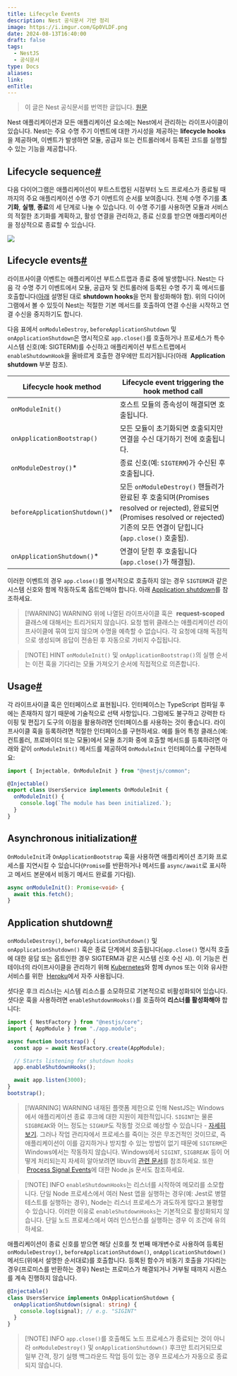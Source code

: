 ```yaml
---
title: Lifecycle Events
description: Nest 공식문서 기반 정리
image: https://i.imgur.com/Gp0VLDF.png
date: 2024-08-13T16:40:00
draft: false
tags:
  - NestJS
  - 공식문서
type: Docs
aliases: 
link: 
enTitle:
---
```


> 이 글은 Nest 공식문서를 번역한 글입니다. [원문](https://docs.nestjs.com/fundamentals/lifecycle-events)

Nest 애플리케이션과 모든 애플리케이션 요소에는 Nest에서 관리하는 라이프사이클이 있습니다. Nest는 주요 수명 주기 이벤트에 대한 가시성을 제공하는 **lifecycle hooks**을 제공하며, 이벤트가 발생하면 모듈, 공급자 또는 컨트롤러에서 등록된 코드를 실행할 수 있는 기능을 제공합니다.

## Lifecycle sequence[#](https://docs.nestjs.com/fundamentals/lifecycle-events#lifecycle-sequence)

다음 다이어그램은 애플리케이션이 부트스트랩된 시점부터 노드 프로세스가 종료될 때까지의 주요 애플리케이션 수명 주기 이벤트의 순서를 보여줍니다. 전체 수명 주기를 **초기화**, **실행**, **종료**의 세 단계로 나눌 수 있습니다. 이 수명 주기를 사용하면 모듈과 서비스의 적절한 초기화를 계획하고, 활성 연결을 관리하고, 종료 신호를 받으면 애플리케이션을 정상적으로 종료할 수 있습니다.

![](https://docs.nestjs.com/assets/lifecycle-events.png)

## Lifecycle events[#](https://docs.nestjs.com/fundamentals/lifecycle-events#lifecycle-events-1)

라이프사이클 이벤트는 애플리케이션 부트스트랩과 종료 중에 발생합니다. Nest는 다음 각 수명 주기 이벤트에서 모듈, 공급자 및 컨트롤러에 등록된 수명 주기 훅 메서드를 호출합니다([아래](https://docs.nestjs.com/fundamentals/lifecycle-events#application-shutdown) 설명된 대로 **shutdown hooks**을 먼저 활성화해야 함). 위의 다이어그램에서 볼 수 있듯이 Nest는 적절한 기본 메서드를 호출하여 연결 수신을 시작하고 연결 수신을 중지하기도 합니다.

다음 표에서 `onModuleDestroy`, `beforeApplicationShutdown` 및 `onApplicationShutdown`은 명시적으로 `app.close()`를 호출하거나 프로세스가 특수 시스템 신호(예: SIGTERM)를 수신하고 애플리케이션 부트스트랩에서 `enableShutdownHook`을 올바르게 호출한 경우에만 트리거됩니다(아래  **Application shutdown** 부분 참조).

| Lifecycle hook method           | Lifecycle event triggering the hook method call                                                                                                                                 |
| ------------------------------- | ------------------------------------------------------------------------------------------------------------------------------------------------------------------------------- |
| `onModuleInit()`                | 호스트 모듈의 종속성이 해결되면 호출됩니다.                                                                                                                                     |
| `onApplicationBootstrap()`      | 모든 모듈이 초기화되면 호출되지만 연결을 수신 대기하기 전에 호출됩니다.                                                                                                         |
| `onModuleDestroy()`\*           | 종료 신호(예: `SIGTERM`)가 수신된 후 호출됩니다.                                                                                                                                |
| `beforeApplicationShutdown()`\* | 모든 `onModuleDestroy()` 핸들러가 완료된 후 호출되며(Promises resolved or rejected), 완료되면(Promises resolved or rejected) 기존의 모든 연결이 닫힙니다(`app.close()` 호출됨). |
| `onApplicationShutdown()`\*     | 연결이 닫힌 후 호출됩니다(`app.close()`가 해결됨).                                                                                                                              |

이러한 이벤트의 경우 `app.close()`를 명시적으로 호출하지 않는 경우 `SIGTERM`과 같은 시스템 신호와 함께 작동하도록 옵트인해야 합니다. 아래 [Application shutdown](https://docs.nestjs.com/fundamentals/lifecycle-events#application-shutdown)를 참조하세요.

> [!WARNING] WARNING
> 위에 나열된 라이프사이클 훅은  **request-scoped** 클래스에 대해서는 트리거되지 않습니다. 요청 범위 클래스는 애플리케이션 라이프사이클에 묶여 있지 않으며 수명을 예측할 수 없습니다. 각 요청에 대해 독점적으로 생성되며 응답이 전송된 후 자동으로 가비지 수집됩니다.

> [!NOTE] HINT
> `onModuleInit()` 및 `onApplicationBootstrap()`의 실행 순서는 이전 훅을 기다리는 모듈 가져오기 순서에 직접적으로 의존합니다.

## Usage[#](https://docs.nestjs.com/fundamentals/lifecycle-events#usage)

각 라이프사이클 훅은 인터페이스로 표현됩니다. 인터페이스는 TypeScript 컴파일 후에는 존재하지 않기 때문에 기술적으로 선택 사항입니다. 그럼에도 불구하고 강력한 타이핑 및 편집기 도구의 이점을 활용하려면 인터페이스를 사용하는 것이 좋습니다. 라이프사이클 훅을 등록하려면 적절한 인터페이스를 구현하세요. 예를 들어 특정 클래스(예: 컨트롤러, 프로바이더 또는 모듈)에서 모듈 초기화 중에 호출할 메서드를 등록하려면 아래와 같이 `onModuleInit()` 메서드를 제공하여 `OnModuleInit` 인터페이스를 구현하세요:

```typescript
import { Injectable, OnModuleInit } from "@nestjs/common";

@Injectable()
export class UsersService implements OnModuleInit {
  onModuleInit() {
    console.log(`The module has been initialized.`);
  }
}
```

## Asynchronous initialization[#](https://docs.nestjs.com/fundamentals/lifecycle-events#asynchronous-initialization)

`OnModuleInit`과 `OnApplicationBootstrap` 훅을 사용하면 애플리케이션 초기화 프로세스를 지연시킬 수 있습니다(`Promise`를 반환하거나 메서드를 `async/await`로 표시하고 메서드 본문에서 비동기 메서드 완료를 기다림).

```typescript
async onModuleInit(): Promise<void> {
  await this.fetch();
}
```

## Application shutdown[#](https://docs.nestjs.com/fundamentals/lifecycle-events#application-shutdown)

`onModuleDestroy()`, `beforeApplicationShutdown()` 및 `onApplicationShutdown()` 훅은 종료 단계에서 호출됩니다(`app.close()` 명시적 호출에 대한 응답 또는 옵트인한 경우 SIGTERM과 같은 시스템 신호 수신 시). 이 기능은 컨테이너의 라이프사이클을 관리하기 위해 [Kubernetes](https://kubernetes.io/)와 함께 dynos 또는 이와 유사한 서비스를 위한  [Heroku](https://www.heroku.com/)에서 자주 사용됩니다.

셧다운 후크 리스너는 시스템 리소스를 소모하므로 기본적으로 비활성화되어 있습니다. 셧다운 훅을 사용하려면 `enableShutdownHooks()`를 호출하여 **리스너를 활성화해야** 합니다:

```typescript
import { NestFactory } from "@nestjs/core";
import { AppModule } from "./app.module";

async function bootstrap() {
  const app = await NestFactory.create(AppModule);

  // Starts listening for shutdown hooks
  app.enableShutdownHooks();

  await app.listen(3000);
}
bootstrap();
```

> [!WARNING] WARNING
> 내재된 플랫폼 제한으로 인해 NestJS는 Windows에서 애플리케이션 종료 후크에 대한 지원이 제한적입니다. `SIGINT`는 물론 `SIGBREAK`와 어느 정도는 `SIGHUP`도 작동할 것으로 예상할 수 있습니다 - [자세히 보기](https://nodejs.org/api/process.html#process_signal_events). 그러나 작업 관리자에서 프로세스를 죽이는 것은 무조건적인 것이므로, 즉 애플리케이션이 이를 감지하거나 방지할 수 있는 방법이 없기 때문에 `SIGTERM`은 Windows에서는 작동하지 않습니다. Windows에서 `SIGINT`, `SIGBREAK` 등이 어떻게 처리되는지 자세히 알아보려면 libuv의 [관련 문서](https://docs.libuv.org/en/v1.x/signal.html)를 참조하세요. 또한  [Process Signal Events](https://nodejs.org/api/process.html#process_signal_events)에 대한 Node.js 문서도 참조하세요.

> [!NOTE] INFO
> `enableShutdownHooks`는 리스너를 시작하여 메모리를 소모합니다. 단일 Node 프로세스에서 여러 Nest 앱을 실행하는 경우(예: Jest로 병렬 테스트를 실행하는 경우), Node는 리스너 프로세스가 과도하게 많다고 불평할 수 있습니다. 이러한 이유로 `enableShutdownHooks`는 기본적으로 활성화되지 않습니다. 단일 노드 프로세스에서 여러 인스턴스를 실행하는 경우 이 조건에 유의하세요.

애플리케이션이 종료 신호를 받으면 해당 신호를 첫 번째 매개변수로 사용하여 등록된 `onModuleDestroy()`, `beforeApplicationShutdown()`, `onApplicationShutdown()` 메서드(위에서 설명한 순서대로)를 호출합니다. 등록된 함수가 비동기 호출을 기다리는 경우(프로미스를 반환하는 경우) Nest는 프로미스가 해결되거나 거부될 때까지 시퀀스를 계속 진행하지 않습니다.

```typescript
@Injectable()
class UsersService implements OnApplicationShutdown {
  onApplicationShutdown(signal: string) {
    console.log(signal); // e.g. "SIGINT"
  }
}
```

> [!NOTE] INFO
> `app.close()`를 호출해도 노드 프로세스가 종료되는 것이 아니라 `onModuleDestroy()` 및 `onApplicationShutdown()` 후크만 트리거되므로 일부 간격, 장기 실행 백그라운드 작업 등이 있는 경우 프로세스가 자동으로 종료되지 않습니다.
